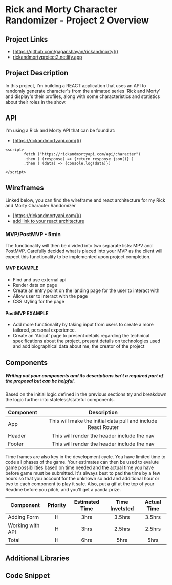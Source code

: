 # Rick and Morty Character Randomizer - Project 2 Overview

## Project Links

- [https://github.com/gaganshayan/rickandmorty]()
- [rickandmortyproject2.netlify.app]()

## Project Description

In this project, I'm building a REACT application that uses an API to randomly generate character's from the animated series 'Rick and Morty' and display's their profiles, along with some characteristics and statistics about their roles in the show. 

## API

I'm using a Rick and Morty API that can be found at:

- [https://rickandmortyapi.com/]()


```
<script>
        fetch ("https://rickandmortyapi.com/api/character")
        .then ( (response) => {return response.json()} )
        .then ( (data) => {console.log(data)})
        
</script>
```


## Wireframes

Linked below, you can find the wireframe and react architecture for my Rick and Morty Character Randomizer

- [https://rickandmortyapi.com/]()
- [add link to your react architecture]()


### MVP/PostMVP - 5min

The functionality will then be divided into two separate lists: MPV and PostMVP.  Carefully decided what is placed into your MVP as the client will expect this functionality to be implemented upon project completion.  

#### MVP EXAMPLE
- Find and use external api 
- Render data on page 
- Create an entry point on the landing page for the user to interact with
- Allow user to interact with the page
- CSS styling for the page

#### PostMVP EXAMPLE

- Add more functionality by taking input from users to create a more tailored, personal experience.
- Create an 'About' page to present details regarding the technical specifications about the project, present details on technologies used and add biographical data about me, the creator of the project

## Components
##### Writing out your components and its descriptions isn't a required part of the proposal but can be helpful.

Based on the initial logic defined in the previous sections try and breakdown the logic further into stateless/stateful components. 

| Component | Description | 
| --- | :---: |  
| App | This will make the initial data pull and include React Router| 
| Header | This will render the header include the nav | 
| Footer | This will render the header include the nav | 


Time frames are also key in the development cycle.  You have limited time to code all phases of the game.  Your estimates can then be used to evalute game possibilities based on time needed and the actual time you have before game must be submitted. It's always best to pad the time by a few hours so that you account for the unknown so add and additional hour or two to each component to play it safe. Also, put a gif at the top of your Readme before you pitch, and you'll get a panda prize.

| Component | Priority | Estimated Time | Time Invetsted | Actual Time |
| --- | :---: |  :---: | :---: | :---: |
| Adding Form | H | 3hrs| 3.5hrs | 3.5hrs |
| Working with API | H | 3hrs| 2.5hrs | 2.5hrs |
| Total | H | 6hrs| 5hrs | 5hrs |

## Additional Libraries
 <!-- Use this section to list all supporting libraries and thier role in the project such as Axios, ReactStrap, D3, etc.  -->

## Code Snippet

<!-- Use this section to include a brief code snippet of functionality that you are proud of an a brief description.  Code snippet should not be greater than 10 lines of code. 

```
function reverse(string) {
	// here is the code to reverse a string of text
}
``` -->
